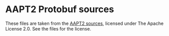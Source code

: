 # AAPT2 Protobuf sources

These files are taken from
the [AAPT2 sources](https://cs.android.com/android/platform/superproject/main/+/main:frameworks/base/tools/aapt2/),
licensed under The Apache License 2.0. See the files for the license.